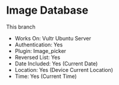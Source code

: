 # Image Database

This branch
- Works On: Vultr Ubuntu Server
- Authentication: Yes
- Plugin: Image_picker
- Reversed List: Yes
- Date Included: Yes (Current Date)
- Location: Yes (Device Current Location)
- Time: Yes (Current Time)